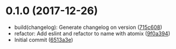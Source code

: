 <a name="0.1.0"></a>
# 0.1.0 (2017-12-26)

* build(changelog): Generate changelog on version ([715c608](https://github.com/atomixinteractions/conventional-changelog/commit/715c608))
* refactor: Add eslint and refactor to name with atomix ([9f0a394](https://github.com/atomixinteractions/conventional-changelog/commit/9f0a394))
* Initial commit ([6513a3e](https://github.com/atomixinteractions/conventional-changelog/commit/6513a3e))




